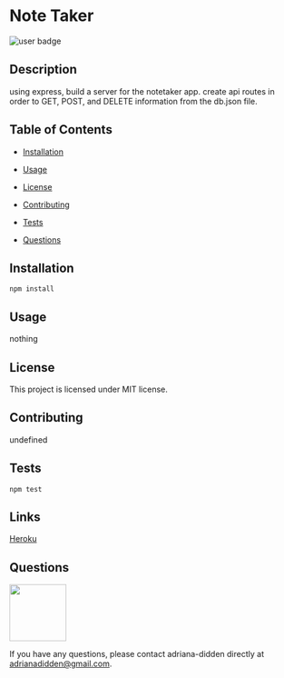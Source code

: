
  # Note Taker

  ![user badge](https://img.shields.io/badge/license-MIT-red)

## Description 
 
  using express, build a server for the notetaker app. create api routes in order to GET, POST, and DELETE information from the db.json file. 

## Table of Contents 
 
- [Installation](#Installation) 

- [Usage](#Usage) 

- [License](#License) 

- [Contributing](#Contributing) 

- [Tests](#Tests) 

- [Questions](#Questions) 


## Installation  

```
npm install
```

## Usage 

nothing

## License 

This project is licensed under MIT license.

## Contributing 

undefined

## Tests 

```
npm test
```
## Links
[Heroku](https://intense-sea-41370.herokuapp.com/notes)
## Questions 

<img src="https://avatars3.githubusercontent.com/u/46576203?v=4" width='100px' />

If you have any questions, please contact adriana-didden directly at adrianadidden@gmail.com. 

